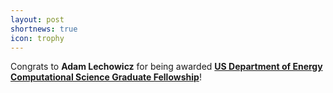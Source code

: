 ```yaml
---
layout: post
shortnews: true
icon: trophy
---
```


Congrats to **Adam Lechowicz** for being awarded **[US Department of Energy Computational Science Graduate Fellowship](https://www.cics.umass.edu/news/cics-doctoral-student-adam-lechowicz-awarded-us-department-energy-computational-science)**!
